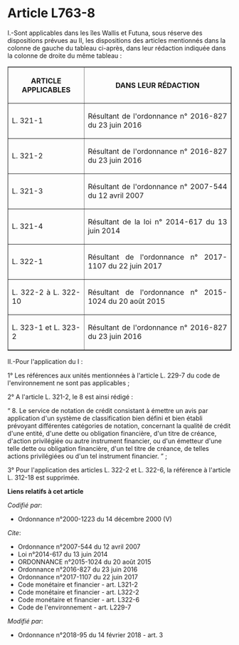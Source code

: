 # Article L763-8

I.-Sont applicables dans les îles Wallis et Futuna, sous réserve des dispositions prévues au II, les dispositions des
articles mentionnés dans la colonne de gauche du tableau ci-après, dans leur rédaction indiquée dans la colonne de droite du
même tableau : 

<table border="1">
  <tbody>
    <tr>
      <th>

ARTICLE APPLICABLES </th>
      <th>

DANS LEUR RÉDACTION </th>
    </tr>
    <tr>
      <td align="justify">

L. 321-1 </td>
      <td align="justify">

Résultant de l'ordonnance n° 2016-827 du 23 juin 2016 </td>
    </tr>
    <tr>
      <td align="justify">

L. 321-2 </td>
      <td align="justify">

Résultant de l'ordonnance n° 2016-827 du 23 juin 2016 </td>
    </tr>
    <tr>
      <td align="justify">

L. 321-3 </td>
      <td align="justify">

Résultant de l'ordonnance n° 2007-544 du 12 avril 2007 
</td>
    </tr>
    <tr>
      <td align="justify">

L. 321-4 </td>
      <td align="justify">

Résultant de la loi n° 2014-617 du 13 juin 2014 
</td>
    </tr>
    <tr>
      <td align="justify">

L. 322-1 </td>
      <td align="justify">

Résultant de l'ordonnance n° 2017-1107 du 22 juin 2017 
</td>
    </tr>
    <tr>
      <td align="justify">

L. 322-2 à L. 322-10 </td>
      <td align="justify">

Résultant de l'ordonnance n° 2015-1024 du 20 août 2015 
</td>
    </tr>
    <tr>
      <td align="justify">

L. 323-1 et L. 323-2 </td>
      <td align="justify">

Résultant de l'ordonnance n° 2016-827 du 23 juin 2016 
</td>
    </tr>
  </tbody>
</table>

II.-Pour l'application du I : 

1° Les références aux unités mentionnées à l'article L. 229-7 du code de l'environnement ne sont pas applicables ; 

2° A l'article L. 321-2, le 8 est ainsi rédigé : 

“ 8. Le service de notation de crédit consistant à émettre un avis par application d'un système de classification bien défini
et bien établi prévoyant différentes catégories de notation, concernant la qualité de crédit d'une entité, d'une dette ou
obligation financière, d'un titre de créance, d'action privilégiée ou autre instrument financier, ou d'un émetteur d'une
telle dette ou obligation financière, d'un tel titre de créance, de telles actions privilégiées ou d'un tel instrument
financier. ” ; 

3° Pour l'application des articles L. 322-2 et L. 322-6, la référence à l'article L. 312-18 est supprimée.

**Liens relatifs à cet article**

_Codifié par_:

  - Ordonnance n°2000-1223 du 14 décembre 2000 (V)

_Cite_:

  - Ordonnance n°2007-544 du 12 avril 2007
  - Loi n°2014-617 du 13 juin 2014
  - ORDONNANCE n°2015-1024 du 20 août 2015
  - Ordonnance n°2016-827 du 23 juin 2016
  - Ordonnance n°2017-1107 du 22 juin 2017
  - Code monétaire et financier - art. L321-2
  - Code monétaire et financier - art. L322-2
  - Code monétaire et financier - art. L322-6
  - Code de l'environnement - art. L229-7

_Modifié par_:

  - Ordonnance n°2018-95 du 14 février 2018 - art. 3
